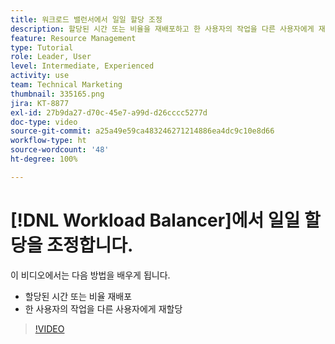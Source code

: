 ```yaml
---
title: 워크로드 밸런서에서 일일 할당 조정
description: 할당된 시간 또는 비율을 재배포하고 한 사용자의 작업을 다른 사용자에게 재할당하는 방법을 알아봅니다.
feature: Resource Management
type: Tutorial
role: Leader, User
level: Intermediate, Experienced
activity: use
team: Technical Marketing
thumbnail: 335165.png
jira: KT-8877
exl-id: 27b9da27-d70c-45e7-a99d-d26cccc5277d
doc-type: video
source-git-commit: a25a49e59ca483246271214886ea4dc9c10e8d66
workflow-type: ht
source-wordcount: '48'
ht-degree: 100%

---
```


# [!DNL Workload Balancer]에서 일일 할당을 조정합니다.

이 비디오에서는 다음 방법을 배우게 됩니다.

* 할당된 시간 또는 비율 재배포
* 한 사용자의 작업을 다른 사용자에게 재할당


>[!VIDEO](https://video.tv.adobe.com/v/335165/?quality=12&learn=on)
